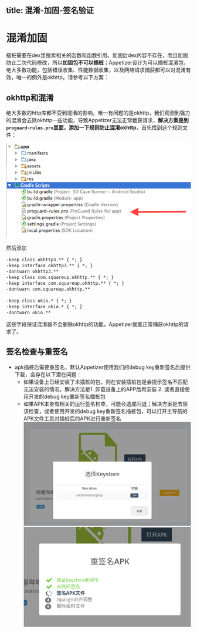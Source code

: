 title: 混淆-加固-签名验证
---

# 混淆加固
插桩需要在dex里搜索相关的函数和函数引用。加固后dex内容不存在，而且加固防止二次代码修改，所以**加固包不可以插桩**；Appetizer设计为可以插桩混淆包，绝大多数功能，包括错误收集、性能数据收集，以及网络请求捕获都可以对混淆有效，唯一的例外是okhttp，请参考以下方案：

## okhttp和混淆
绝大多数的http库都不受到混淆的影响，唯一有问题的是okhttp，我们观测到强力的混淆会去除okhttp一些功能，导致Appetizer无法正常截获请求，**解决方案是到`proguard-rules.pro`里面，添加一下规则防止混淆okhttp**，首先找到这个规则文件：

![](obfuscation.png)

然后添加
```
-keep class okhttp3.** { *; }
-keep interface okhttp3.** { *; }
-dontwarn okhttp3.**
-keep class com.squareup.okhttp.** { *; }
-keep interface com.squareup.okhttp.** { *; }
-dontwarn com.squareup.okhttp.**

-keep class okio.* { *; }
-keep interface okio.* { *; }
-dontwarn okio.**
```
这些字段保证混淆器不会删除okhttp的功能，Appetizer就能正常捕获okhttp的请求了。

## 签名检查与重签名
* apk插桩后需要重签名，默认Appetizer使用我们的debug key重新签名后提供下载，会存在以下潜在问题：
  * 如果设备上已经安装了未插桩的包，则在安装插桩包是会提示签名不匹配无法安装的情况，解决方法是1. 卸载设备上的APP后再安装 2. 或者直接使用开发的debug key重新签名插桩包
  * 如果APK本身有相关的运行签名检查，可能会造成闪退；解决方案是去除该检查，或者使用开发的debug key重新签名插桩包，可以打开主导航的APK文件工具对插桩后的APK进行重新签名
![](../usage/resign.png)
![](../usage/resign2.png)
